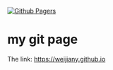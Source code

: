 [![Github Pagers](https://github.com/weijiany/weijiany.github.io/actions/workflows/publish-docs.yaml/badge.svg)](https://github.com/weijiany/weijiany.github.io/actions/workflows/publish-docs.yaml)

# my git page

The link: https://weijiany.github.io
